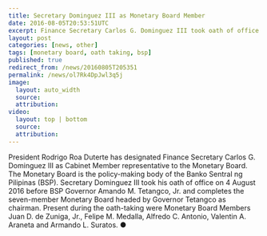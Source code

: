 ```yaml
---
title: Secretary Dominguez III as Monetary Board Member
date: 2016-08-05T20:53:51UTC
excerpt: Finance Secretary Carlos G. Dominguez III took oath of office on 4 August 2016 as the seventh-member of the Monetary Board.
layout: post
categories: [news, other]
tags: [monetary board, oath taking, bsp]
published: true
redirect_from: /news/20160805T205351
permalink: /news/ol7Rk4DpJwl3q5j
image:
  layout: auto_width
  source: 
  attribution: 
video:
  layout: top | bottom
  source: 
  attribution: 
---
```


President Rodrigo Roa Duterte has designated Finance Secretary Carlos G. Dominguez III as Cabinet Member representative to the Monetary Board.
The Monetary Board is the policy-making body of the Banko Sentral ng Pilipinas (BSP).
Secretary Dominguez III took his oath of office on 4 August 2016 before BSP Governor Amando M. Tetangco, Jr. and completes the seven-member Monetary Board headed by Governor Tetangco as chairman.
Present during the oath-taking were Monetary Board Members Juan D. de Zuniga, Jr., Felipe M. Medalla, Alfredo C. Antonio, Valentin A. Araneta and Armando L. Suratos.
&#x25cf;


